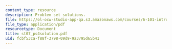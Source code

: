 ```yaml
---
content_type: resource
description: Problem set solutions.
file: https://ol-ocw-studio-app-qa.s3.amazonaws.com/courses/6-101-introductory-analog-electronics-laboratory-spring-2007/fcbf53caf88f379809d99a3795d65b41_st07_ps4solution.pdf
file_type: application/pdf
resourcetype: Document
title: st07_ps4solution.pdf
uid: fcbf53ca-f88f-3798-09d9-9a3795d65b41
---
```

